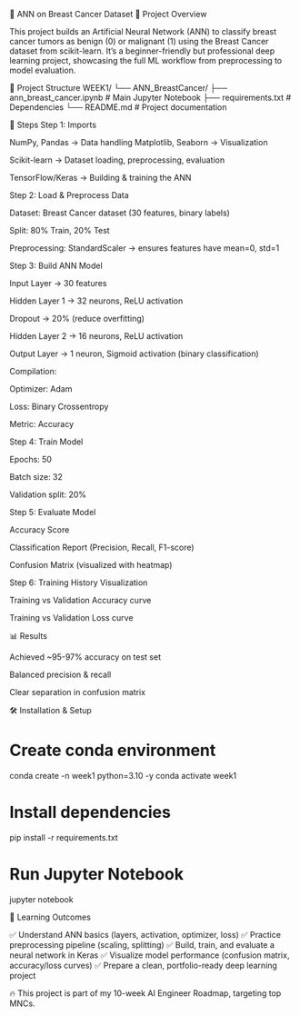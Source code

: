 🧠 ANN on Breast Cancer Dataset
📌 Project Overview

This project builds an Artificial Neural Network (ANN) to classify breast cancer tumors as benign (0) or malignant (1) using the Breast Cancer dataset from scikit-learn.
It’s a beginner-friendly but professional deep learning project, showcasing the full ML workflow from preprocessing to model evaluation.


📂 Project Structure
WEEK1/
 └── ANN_BreastCancer/
     ├── ann_breast_cancer.ipynb   # Main Jupyter Notebook
     ├── requirements.txt          # Dependencies
     └── README.md                 # Project documentation



🚀 Steps
Step 1: Imports

NumPy, Pandas → Data handling
Matplotlib, Seaborn → Visualization

Scikit-learn → Dataset loading, preprocessing, evaluation

TensorFlow/Keras → Building & training the ANN



Step 2: Load & Preprocess Data

Dataset: Breast Cancer dataset (30 features, binary labels)

Split: 80% Train, 20% Test

Preprocessing: StandardScaler → ensures features have mean=0, std=1



Step 3: Build ANN Model

Input Layer → 30 features

Hidden Layer 1 → 32 neurons, ReLU activation

Dropout → 20% (reduce overfitting)

Hidden Layer 2 → 16 neurons, ReLU activation

Output Layer → 1 neuron, Sigmoid activation (binary classification)

Compilation:

Optimizer: Adam

Loss: Binary Crossentropy

Metric: Accuracy



Step 4: Train Model

Epochs: 50

Batch size: 32

Validation split: 20%



Step 5: Evaluate Model

Accuracy Score

Classification Report (Precision, Recall, F1-score)

Confusion Matrix (visualized with heatmap)

Step 6: Training History Visualization

Training vs Validation Accuracy curve

Training vs Validation Loss curve

📊 Results

Achieved ~95-97% accuracy on test set

Balanced precision & recall

Clear separation in confusion matrix



🛠️ Installation & Setup
# Create conda environment
conda create -n week1 python=3.10 -y
conda activate week1

# Install dependencies
pip install -r requirements.txt

# Run Jupyter Notebook
jupyter notebook



📌 Learning Outcomes

✅ Understand ANN basics (layers, activation, optimizer, loss)
✅ Practice preprocessing pipeline (scaling, splitting)
✅ Build, train, and evaluate a neural network in Keras
✅ Visualize model performance (confusion matrix, accuracy/loss curves)
✅ Prepare a clean, portfolio-ready deep learning project

🔥 This project is part of my 10-week AI Engineer Roadmap, targeting top MNCs.